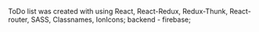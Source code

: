 ToDo list was created with using React, React-Redux, Redux-Thunk, React-router, SASS, Classnames, IonIcons;
backend - firebase;